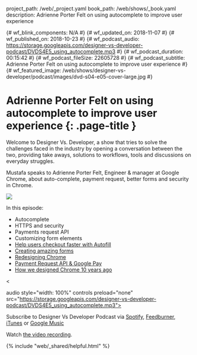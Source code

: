 project_path: /web/_project.yaml book_path: /web/shows/_book.yaml description: Adrienne Porter Felt on using autocomplete to improve user experience

{# wf_blink_components: N/A #} {# wf_updated_on: 2018-11-07 #} {# wf_published_on: 2018-10-23 #} {# wf_podcast_audio: https://storage.googleapis.com/designer-vs-developer-podcast/DVDS4E5_using_autocomplete.mp3 #} {# wf_podcast_duration: 00:15:42 #} {# wf_podcast_fileSize: 22605728 #} {# wf_podcast_subtitle: Adrienne Porter Felt on using autocomplete to improve user experience #} {# wf_featured_image: /web/shows/designer-vs-developer/podcast/images/dvd-s04-e05-cover-large.jpg #}

# Adrienne Porter Felt on using autocomplete to improve user experience {: .page-title }

Welcome to Designer Vs. Developer, a show that tries to solve the challenges faced in the industry by opening a conversation between the two, providing take aways, solutions to workflows, tools and discussions on everyday struggles.

Mustafa speaks to Adrienne Porter Felt, Engineer & manager at Google Chrome, about auto-complete, payment request, better forms and security in Chrome.

<img class="attempt-right"
  src="/web/shows/designer-vs-developer/podcast/images/dvd-s04-e05-cover.jpg" />

In this episode:

* Autocomplete
* HTTPS and security
* Payments request API
* Customizing form elements
* [Help users checkout faster with Autofill](http://bit.ly/2q8iXEe)
* [Creating amazing forms](http://bit.ly/2PRr5Ek)
* [Redesigning Chrome](http://bit.ly/2PRr9E4)
* [Payment Request API & Google Pay](http://bit.ly/2OMtCDu) 
* [How we designed Chrome 10 years ago](http://bit.ly/2CAyHr9)

<

audio style="width: 100%" controls preload="none" src="https://storage.googleapis.com/designer-vs-developer-podcast/DVDS4E5_using_autocomplete.mp3">

Subscribe to Designer Vs Developer Podcast via
<a href="http://bit.ly/mustafaOnSpotify">Spotify</a>,
<a href="https://goo.gl/USHXv8">Feedburner</a>,
<a href="https://goo.gl/1E9U0G">iTunes</a> or
<a href="https://goo.gl/qCBlST">Google Music</a>

Watch [ the video recording](https://www.youtube.com/playlist?list=PLNYkxOF6rcIC60856GnLEV5GQXMxc9ByJ).

{% include "web/_shared/helpful.html" %}